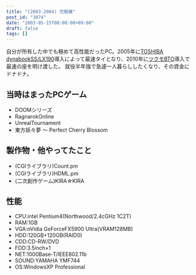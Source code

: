 ```yaml
---
title: "(2003-2004) 弐號機"
post_id: "3074"
date: "2003-05-15T00:00:00+09:00"
draft: false
tags: []
---
```



自分が所有した中でも極めて高性能だったPC。2005年に[TOSHIBA dynabookSS/LX190](/palx190dr)導入によって最速タイとなり、2010年に[ツクモBTO](/sencia)導入で最速の座を明け渡した。 就役半年強で急遽一人暮らししたくなり、その資金にドナドナ。
## 当時はまったPCゲーム


  * DOOMシリーズ
  * RagnarokOnline
  * UnrealTournament
  * 東方妖々夢 ～ Perfect Cherry Blossom
## 製作物・他やってたこと

  * (CGIライブラリ)Count.pm
  * (CGIライブラリ)HDML.pm
  * (二次創作ゲーム)KIRA☆KIRA
## 性能

  * CPU:intel Pentium4(Northwood/2.4cGHz 1C2T)
  * RAM:1GB
  * VGA:nVidia GeForceFX5900 Ultra(VRAM128MB)
  * HDD:120GB+120GB(RAID0)
  * CDD:CD-RW/DVD
  * FDD:3.5inch×1
  * NET:1000Base-T/IEEE802.11b
  * SOUND:YAMAHA YMF744
  * OS:WindowsXP Professional
